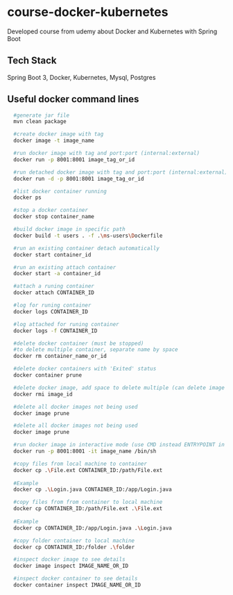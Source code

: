 # course-docker-kubernetes
Developed course from udemy about Docker and Kubernetes with Spring Boot

## Tech Stack

Spring Boot 3, Docker, Kubernetes, Mysql, Postgres


## Useful docker command lines

```bash
  #generate jar file
  mvn clean package
```
```bash
  #create docker image with tag
  docker image -t image_name
```
```bash
  #run docker image with tag and port:port (internal:external)
  docker run -p 8001:8001 image_tag_or_id
```
```bash
  #run detached docker image with tag and port:port (internal:external)
  docker run -d -p 8001:8001 image_tag_or_id
```
```bash
  #list docker container running
  docker ps
```
```bash
  #stop a docker container
  docker stop container_name
```
```bash
  #build docker image in specific path
  docker build -t users . -f .\ms-users\Dockerfile
```
```bash
  #run an existing container detach automatically
  docker start container_id
```
```bash
  #run an existing attach container
  docker start -a container_id
```
```bash
  #attach a runing container
  docker attach CONTAINER_ID
```
```bash
  #log for runing container 
  docker logs CONTAINER_ID
```
```bash
  #log attached for runing container 
  docker logs -f CONTAINER_ID
```
```bash
  #delete docker container (must be stopped)
  #to delete multiple container, separate name by space
  docker rm container_name_or_id
```
```bash
  #delete docker containers with 'Exited' status
  docker container prune
```
```bash
  #delete docker image, add space to delete multiple (can delete image not being used)
  docker rmi image_id
```
```bash
  #delete all docker images not being used
  docker image prune
```
```bash
  #delete all docker images not being used
  docker image prune
```
```bash
  #run docker image in interactive mode (use CMD instead ENTRYPOINT in dockerfile)
  docker run -p 8001:8001 -it image_name /bin/sh
```
```bash
  #copy files from local machine to container
  docker cp .\File.ext CONTAINER_ID:/path/File.ext
  
  #Example
  docker cp .\Login.java CONTAINER_ID:/app/Login.java
```
```bash
  #copy files from from container to local machine
  docker cp CONTAINER_ID:/path/File.ext .\File.ext 
  
  #Example
  docker cp CONTAINER_ID:/app/Login.java .\Login.java
```
```bash
  #copy folder container to local machine
  docker cp CONTAINER_ID:/folder .\folder
```
```bash
  #inspect docker image to see details
  docker image inspect IMAGE_NAME_OR_ID
```
```bash
  #inspect docker container to see details
  docker container inspect IMAGE_NAME_OR_ID
```